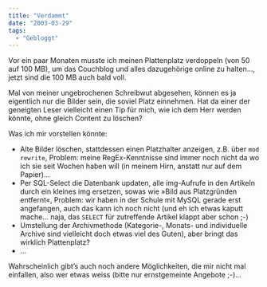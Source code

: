 ```yaml
---
title: "Verdammt"
date: "2003-03-29"
tags:
  - "Gebloggt"
---
```


Vor ein paar Monaten musste ich meinen Plattenplatz verdoppeln (von 50 auf 100 MB), um das Couchblog und alles dazugehörige online zu halten…, jetzt sind die 100 MB auch bald voll.

Mal von meiner ungebrochenen Schreibwut abgesehen, können es ja eigentlich nur die Bilder sein, die soviel Platz einnehmen. Hat da einer der geneigten Leser vielleicht einen Tip für mich, wie ich dem Herr werden könnte, ohne gleich Content zu löschen?

Was ich mir vorstellen könnte:

- Alte Bilder löschen, stattdessen einen Platzhalter anzeigen, z.B. über `mod rewrite`, Problem: meine RegEx-Kenntnisse sind immer noch nicht da wo ich sie seit Wochen haben will (in meinem Hirn, anstatt nur auf dem Papier)…
- Per SQL-Select die Datenbank updaten, alle img-Aufrufe in den Artikeln durch ein kleines img ersetzen, sowas wie »Bild aus Platzgründen entfernt«, Problem: wir haben in der Schule mit MySQL gerade erst angefangen, auch das kann ich noch nicht (und eh ich etwas kaputt mache… naja, das `SELECT` für zutreffende Artikel klappt aber schon ;-)
- Umstellung der Archivmethode (Kategorie-, Monats- und individuelle Archive sind vielleicht doch etwas viel des Guten), aber bringt das wirklich Plattenplatz?
- …

Wahrscheinlich gibt’s auch noch andere Möglichkeiten, die mir nicht mal einfallen, also wer etwas weiss (bitte nur ernstgemeinte Angebote ;-)…
